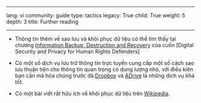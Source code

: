 

---

lang: vi
community: guide
type: tactics
legacy: True
child: True
weight: 5
depth: 3
title: Further reading

---

- Thông tin thêm về sao lưu và khôi phục dữ liệu có thể tìm thấy tại chương [Information Backup, Destruction and Recovery](http://www.frontlinedefenders.org/manual/en/esecman/chapter2_3.html) của cuốn [Digital Security and Privacy for Human Rights Defenders]

- Có một số dịch vụ lưu trữ thông tin trực tuyến cung cấp một số cách sao lưu thuận tiện cho thông tin quan trọng có dung lượng nhỏ, với điều kiên bạn cần mã hóa chúng trước đã.[Dropbox](https://www.getdropbox.com) và [ADrive](http://adrive.com) là những dịch vụ khá tốt.

* Có một bài viết rất hữu ích về khôi phục dữ liệu trên [Wikipedia](http://en.wikipedia.org/wiki/Data_recovery).

